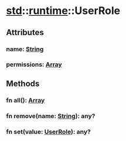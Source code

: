 # [std](/libs/std/)::[runtime](/libs/std/runtime/)::UserRole

## Attributes

### name:&nbsp;[String](/libs/std/core/type.String.md)

### permissions:&nbsp;[Array](/libs/std/core/type.Array.md)

## Methods
### fn all():&nbsp;[Array](/libs/std/core/type.Array.md)<Badge text="native" /><Badge text="static" />
### fn remove(name:&nbsp;[String](/libs/std/core/type.String.md)):&nbsp;any?<Badge text="native" /><Badge text="static" />
### fn set(value:&nbsp;[UserRole](/libs/std/runtime/type.UserRole.md)):&nbsp;any?<Badge text="native" /><Badge text="static" />
